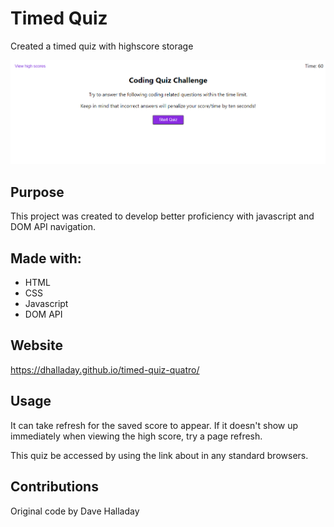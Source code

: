 # Timed Quiz

Created a timed quiz with highscore storage

![Quiz screenshot](assets\images\snapshot.PNG/?raw=true)

## Purpose

This project was created to develop better proficiency with javascript and DOM API navigation.

## Made with:

- HTML
- CSS
- Javascript
- DOM API

## Website

https://dhalladay.github.io/timed-quiz-quatro/

## Usage

It can take refresh for the saved score to appear. If it doesn't show up immediately when viewing the high score, try a page refresh.

This quiz be accessed by using the link about in any standard browsers. 


## Contributions

Original code by Dave Halladay